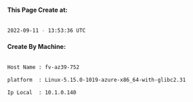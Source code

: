 
   
#### This Page Create at:

```bash

2022-09-11 - 13:53:36 UTC

```

#### Create By Machine:

```bash

Host Name : fv-az39-752

platform  : Linux-5.15.0-1019-azure-x86_64-with-glibc2.31

Ip Local  : 10.1.0.140

```

